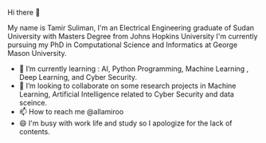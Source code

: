 Hi there 👋

My name is Tamir Suliman, I'm an Electrical Engineering graduate of Sudan University with Masters Degree from Johns Hopkins University I'm currently pursuing my PhD in Computational Science and Informatics at George Mason University.
* 🌱 I’m currently learning : AI, Python Programming, Machine Learning , Deep Learning,  and Cyber Security.
* 💞️ I’m looking to collaborate on some research projects in Machine Learning, Artificial Intelligence related to Cyber Security and data sceince.
* 📫 How to reach me @allamiroo
* 😄 I'm busy with work life and study so I apologize for the lack of contents.
